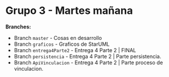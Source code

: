 # Grupo 3 - Martes mañana

**Branches:**
* Branch `master` - Cosas en desarrollo
* Branch `graficos` - Graficos de StarUML
* Branch `entrega4Parte2` - Entrega 4 Parte 2 | FINAL
* Branch `persistencia` - Entrega 4 Parte 2 | Parte persistencia.
* Branch `ApiVinculacion` - Entrega 4 Parte 2 | Parte proceso de vinculacion.
